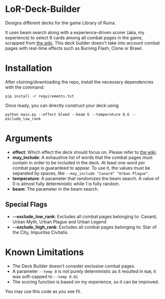 # LoR-Deck-Builder
Designs different decks for the game Library of Ruina. 

It uses beam search along with a experience-driven scorer (aka, my experience) to select 9 cards among all combat pages in the game, scrapped from [the wiki](https://libraryofruina.wiki.gg/wiki/List_of_Combat_Pages#tabber-tabpanel-Guests-0). This deck builder doesn't take into account combat pages with real-time effects such as Burning Flash, Clone or Brawl. 

# Installation
After cloining/downloading the repo, install the necessary dependencies with the command:
```
pip install -r requirements.txt
```

Once ready, you can directly construct your deck using
```
python main.py --effect bleed --beam 6 --temperature 0.6 --exclude_low_rank
```

# Arguments
- **effect**: Which effect the deck should focus on. Please refer to [the wiki](https://library-of-ruina.fandom.com/wiki/Status_Effects).
- **may_include**: A exhaustive list of words that the combat pages must contain in order to be included in the deck. At least one word per combat page is guaranteed to appear. To use it, the values must be separated by spaces, like `--may_include "Canard" "Urban Plague"`.
- **temperature**: A parameter that randomizes the beam search. A value of 0 is almost fully deterministic while 1 is fully random.
- **beam**: The parameter in the beam search.

 ## Special Flags
 - **--exclude_low_rank**: Excludes all combat pages belonging to: Canard, Urban Myth, Urban Plague and Urban Legend
 - **--exclude_high_rank**: Excludes all combat pages belonging to: Star of the City, Impuritas Civitatis.

# Known Limitations
- The Deck Builder doesn't consider exclusive combat pages. 
- A parameter `--temp 0` is not purely deterministic as it resulted in `NaN`, it was soft-capped to `--temp 0.01`
- The scoring function is based on my experience, so it can be improved.

You may use this code as you see fit. 
